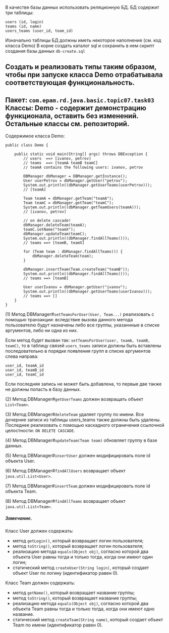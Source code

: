 В качестве базы данных использовать реляционную БД.
БД содержит три таблицы:
```
users (id, login)
teams (id, name)
users_teams (user_id, team_id)
```
Изначально таблицы БД должны иметь некоторое наполнение (см. код класса Demo)
В корне создать каталог sql и сохранить в нем скрипт создания базы данных `db-create.sql`

Создать и реализовать типы таким образом, чтобы при запуске класса Demo 
отрабатывала соответствующая функциональность.
--------------------------------------------------
Пакет: `com.epam.rd.java.basic.topic07.task03`
Классы: 
Demo - содержит демонстрацию функционала, оставить без изменений.
Остальные классы см. репозиторий.
--------------------------------------------------
Содержимое класса Demo:
```
public class Demo {

	public static void main(String[] args) throws DBException {
		// users  ==> [ivanov, petrov]
		// teams  ==> [teamA teamB teamC]
		// teamA contains the following users: ivanov, petrov 
		
		DBManager dbManager = DBManager.getInstance();
		User userPetrov = dbManager.getUser("petrov");
		System.out.println((dbManager.getUserTeams(userPetrov)));
		// [teamA]

		Team teamA = dbManager.getTeam("teamA");
		Team teamC = dbManager.getTeam("teamC");
		System.out.println((dbManager.getTeamUsers(teamA)));
		// [ivanov, petrov]
		
		// on delete cascade!
		dbManager.deleteTeam(teamA);
		teamC.setName("teamX");
		dbManager.updateTeam(teamC);
		System.out.println((dbManager.findAllTeams()));
		// teams ==> [teamB, teamX]
		
		for (Team team : dbManager.findAllTeams()) {
			dbManager.deleteTeam(team);
		}

		dbManager.insertTeam(Team.createTeam("teamB"));
		System.out.println((dbManager.findAllTeams()));
		// teams ==> [teamB]        
		
		User userIvanov = dbManager.getUser("ivanov");
		System.out.println((dbManager.getUserTeams(userIvanov)));
		// teams ==> []
	}
}

```
(1) Метод DBManager#`setTeamsForUser(User, Team...)` реализовать с помощью 
транзакции: вследствие вызова данного метода пользователю будут назначены либо 
все группы, указаннные в списке аргументов, либо ни одна из них.

Если метод будет вызван так: `setTeamsForUser(user, teamA, teamB, teamC)`,
то в таблицу связей `users_teams` записи должны быть вставлены последовательно 
в порядке появления групп в списке аргументов слева направа:
```
user_id, teamA_id
user_id, teamB_id 
user_id, teamC_id
```
Если последняя запись не может быть добавлена, то первые две также не должны попасть
в базу данных.

(2) Метод DBManager#`getUserTeams` должен возвращать объект `List<Team>`.

(3) Метод DBManager#`deleteTeam` удаляет группу по имени.
Все дочерние записи из таблицы users_teams также должны быть удалены.
Последнее реализовать с помощью каскадного ограничения ссылочной целостности:
`ON DELETE CASCADE`.

(4) Метод DBManager#`updateTeam(Team team)` обновляет группу в базе данных.

(5) Метод DBManager#`insertUser` должен модифицировать поле id объекта User.

(6) Метод DBManager#`findAllUsers` возвращает объект `java.util.List<User>`.

(7) Метод DBManager#`insertTeam` должен модифицировать поле id объекта Team.

(8) Метод DBManager#`findAllTeams` возвращает объект `java.util.List<Team>`.

##### Замечание.
 Класс User должен содержать:
- метод `getLogin()`, который возвращает логин пользователя;
- метод `toString()`, который возвращает логин пользователя;
- реализацию метода `equals(Object obj)`, согласно которой два объекта User 
равны тогда и только тогда, когда они имеют один логин;
- статический метод `createUser(String login)`, который создает объект User по 
логину (идентификатор равен 0).

Класс Team должен содержать:
- метод `getName()`, который возвращает название группы;
- метод `toString()`, который возвращает название группы;
- реализацию метода `equals(Object obj)`, согласно которой два объекта Team 
равны тогда и только тогда, когда они имеют одно название.
- статический метод `createTeam(String name)`, который создает объект Team по 
имени (идентификатор равен 0).
